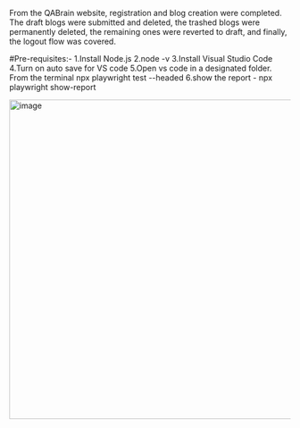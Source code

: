 From the QABrain website, registration and blog creation were completed. The draft blogs were submitted and deleted, the trashed blogs were permanently deleted, the remaining ones were reverted to draft, and finally, the logout flow was covered.

#Pre-requisites:-
1.Install Node.js
2.node -v
3.Install Visual Studio Code
4.Turn on auto save for VS code
5.Open vs code in a designated folder. From the terminal
npx playwright test --headed
6.show the report - 
npx playwright show-report

<img width="1759" height="572" alt="image" src="https://github.com/user-attachments/assets/d63552e4-e775-41fa-9132-8a22f24ee788" />

